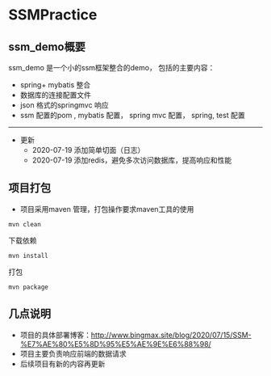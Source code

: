 # SSMPractice
## ssm_demo概要
ssm_demo 是一个小的ssm框架整合的demo， 包括的主要内容：  
* spring+ mybatis 整合
* 数据库的连接配置文件
* json 格式的springmvc 响应
* ssm 配置的pom , mybatis 配置， spring mvc 配置， spring, test 配置

---
* 更新
  * 2020-07-19 添加简单切面（日志）
  * 2020-07-19 添加redis，避免多次访问数据库，提高响应和性能

## 项目打包
* 项目采用maven 管理，打包操作要求maven工具的使用
```
mvn clean
```
下载依赖
```
mvn install
```
打包
```
mvn package
```

## 几点说明
* 项目的具体部署博客：http://www.bingmax.site/blog/2020/07/15/SSM-%E7%AE%80%E5%8D%95%E5%AE%9E%E6%88%98/
* 项目主要负责响应前端的数据请求
* 后续项目有新的内容再更新
